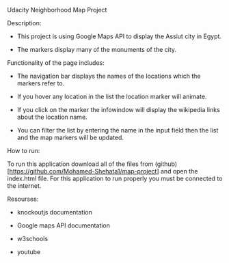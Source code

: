 Udacity Neighborhood Map Project

Description:

- This project is using Google Maps API to display the Assiut city in Egypt.

- The markers display many of the monuments of the city.

Functionality of the page includes:

- The navigation bar displays the names of the locations which the markers refer to.

- If you hover any location in the list the location marker will animate.

- If you click on the marker the infowindow will display the wikipedia links about the location name.

- You can filter the list by entering the name in the input field then the list and the map markers will be updated.

How to run:

To run this application download all of the files from (github)[https://github.com/Mohamed-Shehata1/map-project] and open the index.html file. For this application to run properly you must be connected to the internet.


Resourses:

- knockoutjs documentation

- Google maps API documentation

- w3schools

- youtube